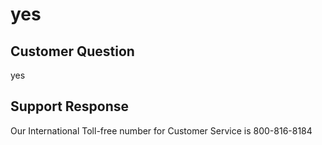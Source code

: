 # yes

## Customer Question

yes

## Support Response

Our International Toll-free number for Customer Service is 800-816-8184

